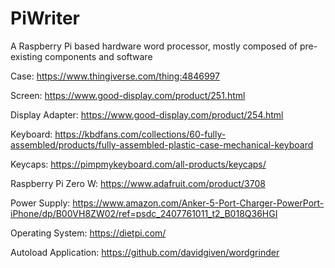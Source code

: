 # PiWriter
A Raspberry Pi based hardware word processor, mostly composed of pre-existing components and software

Case: https://www.thingiverse.com/thing:4846997

Screen: https://www.good-display.com/product/251.html

Display Adapter: https://www.good-display.com/product/254.html

Keyboard: https://kbdfans.com/collections/60-fully-assembled/products/fully-assembled-plastic-case-mechanical-keyboard

Keycaps: https://pimpmykeyboard.com/all-products/keycaps/

Raspberry Pi Zero W: https://www.adafruit.com/product/3708

Power Supply: https://www.amazon.com/Anker-5-Port-Charger-PowerPort-iPhone/dp/B00VH8ZW02/ref=psdc_2407761011_t2_B018Q36HGI

Operating System: https://dietpi.com/

Autoload Application: https://github.com/davidgiven/wordgrinder
